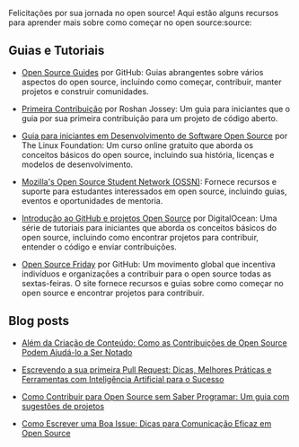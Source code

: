 Felicitações por sua jornada no open source! Aqui estão alguns recursos para aprender mais sobre como começar no open source:source:

## Guias e Tutoriais

- [Open Source Guides](https://opensource.guide/) por GitHub: Guias abrangentes sobre vários aspectos do open source, incluindo como começar, contribuir, manter projetos e construir comunidades.

- [Primeira Contribuição](https://github.com/firstcontributions/first-contributions) por Roshan Jossey: Um guia para iniciantes que o guia por sua primeira contribuição para um projeto de código aberto.

- [Guia para iniciantes em Desenvolvimento de Software Open Source](https://training.linuxfoundation.org/training/beginners-guide-open-source-software-development/) por The Linux Foundation: Um curso online gratuito que aborda os conceitos básicos do open source, incluindo sua história, licenças e modelos de desenvolvimento.

- [Mozilla's Open Source Student Network (OSSN)](https://community.mozilla.org/en/): Fornece recursos e suporte para estudantes interessados em open source, incluindo guias, eventos e oportunidades de mentoria.

-  [Introdução ao GitHub e projetos Open Source](https://www.digitalocean.com/community/tutorial_series/an-introduction-to-open-source) por DigitalOcean: Uma série de tutoriais para iniciantes que aborda os conceitos básicos do open source, incluindo como encontrar projetos para contribuir, entender o código e enviar contribuições.

- [Open Source Friday](https://opensourcefriday.com/) por GitHub: Um movimento global que incentiva indivíduos e organizações a contribuir para o open source todas as sextas-feiras. O site fornece recursos e guias sobre como começar no open source e encontrar projetos para contribuir.

## Blog posts

- [Além da Criação de Conteúdo: Como as Contribuições de Open Source Podem Ajudá-lo a Ser Notado](https://dev.to/opensauced/beyond-content-creation-how-open-source-contributions-can-help-you-get-noticed-4l5n)

- [Escrevendo a sua primeira Pull Request: Dicas, Melhores Práticas e Ferramentas com Inteligência Artificial para o Sucesso](https://dev.to/opensauced/writing-your-first-pull-request-tips-best-practices-and-ai-powered-tools-for-success-3bg9)

- [Como Contribuir para Open Source sem Saber Programar: Um guia com sugestões de projetos](https://dev.to/opensauced/how-to-contribute-to-open-source-without-knowing-how-to-code-a-guide-with-project-suggestions-59e5)

- [Como Escrever uma Boa Issue: Dicas para Comunicação Eficaz em Open Source](https://dev.to/opensauced/how-to-write-a-good-issue-tips-for-effective-communication-in-open-source-5443)